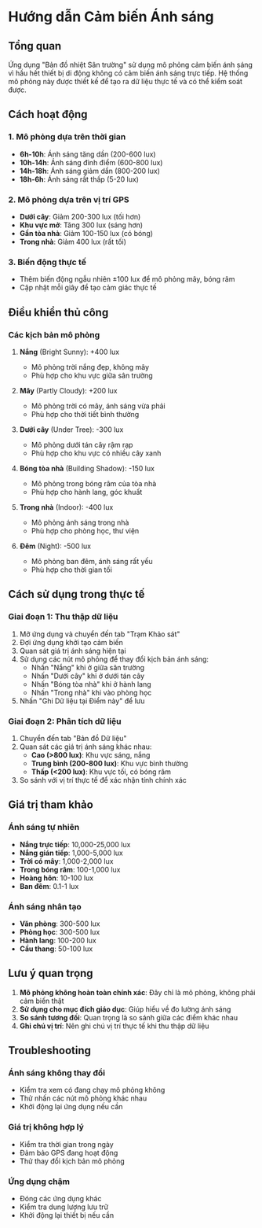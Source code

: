 # Hướng dẫn Cảm biến Ánh sáng

## Tổng quan
Ứng dụng "Bản đồ nhiệt Sân trường" sử dụng mô phỏng cảm biến ánh sáng vì hầu hết thiết bị di động không có cảm biến ánh sáng trực tiếp. Hệ thống mô phỏng này được thiết kế để tạo ra dữ liệu thực tế và có thể kiểm soát được.

## Cách hoạt động

### 1. Mô phỏng dựa trên thời gian
- **6h-10h**: Ánh sáng tăng dần (200-600 lux)
- **10h-14h**: Ánh sáng đỉnh điểm (600-800 lux) 
- **14h-18h**: Ánh sáng giảm dần (800-200 lux)
- **18h-6h**: Ánh sáng rất thấp (5-20 lux)

### 2. Mô phỏng dựa trên vị trí GPS
- **Dưới cây**: Giảm 200-300 lux (tối hơn)
- **Khu vực mở**: Tăng 300 lux (sáng hơn)
- **Gần tòa nhà**: Giảm 100-150 lux (có bóng)
- **Trong nhà**: Giảm 400 lux (rất tối)

### 3. Biến động thực tế
- Thêm biến động ngẫu nhiên ±100 lux để mô phỏng mây, bóng râm
- Cập nhật mỗi giây để tạo cảm giác thực tế

## Điều khiển thủ công

### Các kịch bản mô phỏng
1. **Nắng** (Bright Sunny): +400 lux
   - Mô phỏng trời nắng đẹp, không mây
   - Phù hợp cho khu vực giữa sân trường

2. **Mây** (Partly Cloudy): +200 lux
   - Mô phỏng trời có mây, ánh sáng vừa phải
   - Phù hợp cho thời tiết bình thường

3. **Dưới cây** (Under Tree): -300 lux
   - Mô phỏng dưới tán cây rậm rạp
   - Phù hợp cho khu vực có nhiều cây xanh

4. **Bóng tòa nhà** (Building Shadow): -150 lux
   - Mô phỏng trong bóng râm của tòa nhà
   - Phù hợp cho hành lang, góc khuất

5. **Trong nhà** (Indoor): -400 lux
   - Mô phỏng ánh sáng trong nhà
   - Phù hợp cho phòng học, thư viện

6. **Đêm** (Night): -500 lux
   - Mô phỏng ban đêm, ánh sáng rất yếu
   - Phù hợp cho thời gian tối

## Cách sử dụng trong thực tế

### Giai đoạn 1: Thu thập dữ liệu
1. Mở ứng dụng và chuyển đến tab "Trạm Khảo sát"
2. Đợi ứng dụng khởi tạo cảm biến
3. Quan sát giá trị ánh sáng hiện tại
4. Sử dụng các nút mô phỏng để thay đổi kịch bản ánh sáng:
   - Nhấn "Nắng" khi ở giữa sân trường
   - Nhấn "Dưới cây" khi ở dưới tán cây
   - Nhấn "Bóng tòa nhà" khi ở hành lang
   - Nhấn "Trong nhà" khi vào phòng học
5. Nhấn "Ghi Dữ liệu tại Điểm này" để lưu

### Giai đoạn 2: Phân tích dữ liệu
1. Chuyển đến tab "Bản đồ Dữ liệu"
2. Quan sát các giá trị ánh sáng khác nhau:
   - **Cao (>800 lux)**: Khu vực sáng, nắng
   - **Trung bình (200-800 lux)**: Khu vực bình thường
   - **Thấp (<200 lux)**: Khu vực tối, có bóng râm
3. So sánh với vị trí thực tế để xác nhận tính chính xác

## Giá trị tham khảo

### Ánh sáng tự nhiên
- **Nắng trực tiếp**: 10,000-25,000 lux
- **Nắng gián tiếp**: 1,000-5,000 lux
- **Trời có mây**: 1,000-2,000 lux
- **Trong bóng râm**: 100-1,000 lux
- **Hoàng hôn**: 10-100 lux
- **Ban đêm**: 0.1-1 lux

### Ánh sáng nhân tạo
- **Văn phòng**: 300-500 lux
- **Phòng học**: 300-500 lux
- **Hành lang**: 100-200 lux
- **Cầu thang**: 50-100 lux

## Lưu ý quan trọng

1. **Mô phỏng không hoàn toàn chính xác**: Đây chỉ là mô phỏng, không phải cảm biến thật
2. **Sử dụng cho mục đích giáo dục**: Giúp hiểu về đo lường ánh sáng
3. **So sánh tương đối**: Quan trọng là so sánh giữa các điểm khác nhau
4. **Ghi chú vị trí**: Nên ghi chú vị trí thực tế khi thu thập dữ liệu

## Troubleshooting

### Ánh sáng không thay đổi
- Kiểm tra xem có đang chạy mô phỏng không
- Thử nhấn các nút mô phỏng khác nhau
- Khởi động lại ứng dụng nếu cần

### Giá trị không hợp lý
- Kiểm tra thời gian trong ngày
- Đảm bảo GPS đang hoạt động
- Thử thay đổi kịch bản mô phỏng

### Ứng dụng chậm
- Đóng các ứng dụng khác
- Kiểm tra dung lượng lưu trữ
- Khởi động lại thiết bị nếu cần

